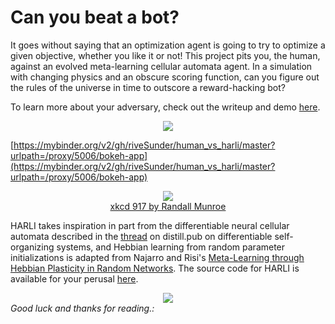 # Can you beat a bot? 

It goes without saying that an optimization agent is going to try to optimize a given objective, whether you like it or not! This project pits you, the human, against an evolved meta-learning cellular automata agent. In a simulation with changing physics and an obscure scoring function, can you figure out the rules of the universe in time to outscore a reward-hacking bot? 


To learn more about your adversary, check out the writeup and demo [here](https://github.com/riveSunder/harli_learning).

<div align="center">
<img src="assets/printB3_S345678_2312_1623293704.png">
</div>

[https://mybinder.org/v2/gh/riveSunder/human_vs_harli/master?urlpath=/proxy/5006/bokeh-app](https://mybinder.org/v2/gh/riveSunder/human_vs_harli/master?urlpath=/proxy/5006/bokeh-app)

<div align="center">
<img src="assets/hofstadter.png">
<br>
<a href="https://xkcd.com/917/">xkcd 917 by Randall Munroe</a>
  <br>
</div>

HARLI takes inspiration in part from the differentiable neural cellular automata described in the [thread](https://distill.pub/2020/selforg/) on distill.pub on differentiable self-organizing systems, and Hebbian learning from random parameter initializations is adapted from Najarro and Risi's [Meta-Learning through Hebbian Plasticity in Random Networks](https://arxiv.org/abs/2007.02686). The source code for HARLI is available for your perusal [here](https://github.com/riveSunder/harli_learning/blob/master/game_of_carle/agents/harli.py).


<div align="center">
<img src="assets/strategy_demo_127.gif">
</div>

<em>
Good luck and thanks for reading.:
</em>

